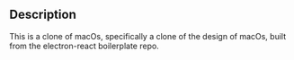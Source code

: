 ## Description
This is a clone of macOs, specifically a clone of the design of macOs, built from the electron-react boilerplate repo.
